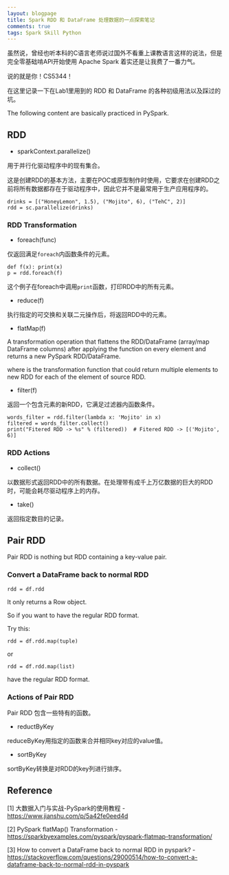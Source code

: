 ```yaml
---
layout: blogpage
title: Spark RDD 和 DataFrame 处理数据的一点探索笔记
comments: true
tags: Spark Skill Python
---
```


虽然说，曾经也听本科的C语言老师说过国外不看重上课教语言这样的说法，但是完全零基础啃API开始使用 Apache Spark 着实还是让我费了一番力气。

说的就是你！CS5344！

在这里记录一下在Lab1里用到的 RDD 和 DataFrame 的各种初级用法以及踩过的坑。

The following content are basically practiced in PySpark.

## RDD

- sparkContext.parallelize()
 
用于并行化驱动程序中的现有集合。

这是创建RDD的基本方法，主要在POC或原型制作时使用，它要求在创建RDD之前将所有数据都存在于驱动程序中，因此它并不是最常用于生产应用程序的。

    drinks = [("HoneyLemon", 1.5), ("Mojito", 6), ("TehC", 2)]
    rdd = sc.parallelize(drinks)

### RDD Transformation

- foreach(func)

仅返回满足`foreach`内函数条件的元素。

    def f(x): print(x)
    p = rdd.foreach(f)

这个例子在foreach中调用`print`函数，打印RDD中的所有元素。

- reduce(f)

执行指定的可交换和关联二元操作后，将返回RDD中的元素。

- flatMap(f)

A transformation operation that flattens the RDD/DataFrame (array/map DataFrame columns) 
after applying the function on every element and returns a new PySpark RDD/DataFrame.

where <f> is the transformation function that could return multiple elements to new RDD for each of the element of source RDD.

- filter(f)

返回一个包含元素的新RDD，它满足过滤器内函数条件。

    words_filter = rdd.filter(lambda x: 'Mojito' in x)
    filtered = words_filter.collect()
    print("Fitered RDD -> %s" % (filtered))  # Fitered RDD -> [('Mojito', 6)]

### RDD Actions 

- collect()

以数据形式返回RDD中的所有数据。在处理带有成千上万亿数据的巨大的RDD时，可能会耗尽驱动程序上的内存。

- take()

返回指定数目的记录。

## Pair RDD

Pair RDD is nothing but RDD containing a key-value pair. 

### Convert a DataFrame back to normal RDD 

    rdd = df.rdd

It only returns a Row object.

So if you want to have the regular RDD format.

Try this:
 
    rdd = df.rdd.map(tuple)
 
 or
 
    rdd = df.rdd.map(list)
    
have the regular RDD format.

### Actions of Pair RDD

Pair RDD 包含一些特有的函数。

- reductByKey

reduceByKey用指定的函数来合并相同key对应的value值。

- sortByKey

sortByKey转换是对RDD的key列进行排序。

## Reference

[1] 大数据入门与实战-PySpark的使用教程 - https://www.jianshu.com/p/5a42fe0eed4d

[2] PySpark flatMap() Transformation - https://sparkbyexamples.com/pyspark/pyspark-flatmap-transformation/

[3] How to convert a DataFrame back to normal RDD in pyspark? - https://stackoverflow.com/questions/29000514/how-to-convert-a-dataframe-back-to-normal-rdd-in-pyspark